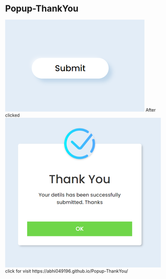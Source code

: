 # Popup-ThankYou
<img src="https://github.com/Abhi049196/Popup-ThankYou/blob/7f7336f3b0600dadc3eda888c5cc5ff9051303a1/Screenshot%202023-05-11%20215050.png" >
After clicked 
<img src="https://github.com/Abhi049196/Popup-ThankYou/blob/7f7336f3b0600dadc3eda888c5cc5ff9051303a1/Screenshot%202023-05-11%20215106.png" >
click for visit
https://abhi049196.github.io/Popup-ThankYou/
